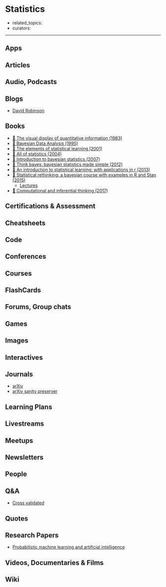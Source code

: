 # Statistics

- related_topics:
- curators:

------

## Apps

## Articles

## Audio, Podcasts

## Blogs

- [David Robinson](http://varianceexplained.org/posts/)

## Books

- [📕 The visual display of quantitative information (1983)](http://www.goodreads.com/book/show/17744.The_Visual_Display_of_Quantitative_Information)
- [📕 Bayesian Data Analysis (1995)](https://www.goodreads.com/book/show/619590.Bayesian_Data_Analysis)
- [📖 The elements of statistical learning (2001)](http://statweb.stanford.edu/%7Etibs/ElemStatLearn/printings/ESLII_print10.pdf)
- [📖 All of statistics (2004)](http://www.stat.cmu.edu/~larry/all-of-statistics/)
- [📕 Introduction to bayesian statistics (2007)](http://www.goodreads.com/book/show/2378169.Introduction_to_Bayesian_Statistics)
- [📖 Think bayes: bayesian statistics made simple (2012)](http://www.greenteapress.com/thinkbayes/thinkbayes.pdf)
- [📖 An introduction to statistical learning: with applications in r (2013)](http://www-bcf.usc.edu/%7Egareth/ISL/)
- [📕 Statistical rethinking: a bayesian course with examples in R and Stan (2015)](http://xcelab.net/rm/statistical-rethinking/)
  - [Lectures](https://www.youtube.com/playlist?list=PLDcUM9US4XdMdZOhJWJJD4mDBMnbTWw_z)
- [📖 Computational and inferential thinking (2017)](https://www.inferentialthinking.com/)

## Certifications & Assessment

## Cheatsheets

## Code

## Conferences

## Courses

## FlashCards

## Forums, Group chats

## Games

## Images

## Interactives

## Journals

- [arXiv](https://arxiv.org/)
- [arXiv sanity preserver](http://www.arxiv-sanity.com/)

## Learning Plans

## Livestreams

## Meetups

## Newsletters

## People

## Q&A

- [Cross validated](https://stats.stackexchange.com)

## Quotes

## Research Papers

- [Probabilistic machine learning and artificial intelligence](http://www.nature.com/nature/journal/v521/n7553/full/nature14541.html)

## Videos, Documentaries & Films

## Wiki
